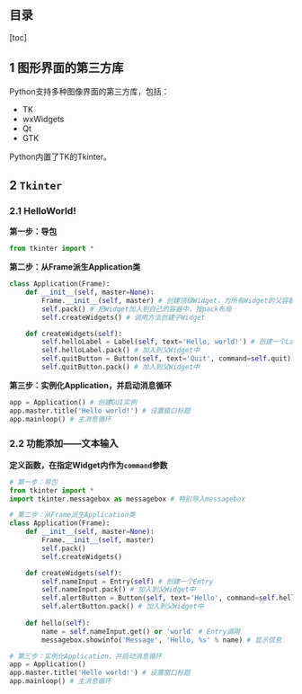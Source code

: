 ## 目录

[toc]

## 1 图形界面的第三方库

Python支持多种图像界面的第三方库，包括：

* TK
* wxWidgets
* Qt
* GTK

Python内置了TK的Tkinter。

## 2 `Tkinter`
### 2.1 **HelloWorld!**

**第一步：导包**

```python
from tkinter import *
```

**第二步：从Frame派生Application类**

```python
class Application(Frame):
    def __init__(self, master=None):
        Frame.__init__(self, master) # 创建顶级Widget，为所有Widget的父容器
        self.pack() # 把Widget加入到自己的容器中，按pack布局
        self.createWidgets() # 调用方法创建子Widget

    def createWidgets(self):
        self.helloLabel = Label(self, text='Hello, world!') # 创建一个Label
        self.helloLabel.pack() # 加入到父Widget中
        self.quitButton = Button(self, text='Quit', command=self.quit) # 创建一个Button
        self.quitButton.pack() # 加入到父Widget中
```

**第三步：实例化Application，并启动消息循环**

```python
app = Application() # 创建GUI实例
app.master.title('Hello world!') # 设置窗口标题
app.mainloop() # 主消息循环
```

### 2.2 功能添加——文本输入
**定义函数，在指定Widget内作为`command`参数**

```python
# 第一步：导包
from tkinter import *
import tkinter.messagebox as messagebox # 特别导入messagebox

# 第二步：从Frame派生Application类
class Application(Frame):
    def __init__(self, master=None):
        Frame.__init__(self, master)
        self.pack()
        self.createWidgets()

    def createWidgets(self):
        self.nameInput = Entry(self) # 创建一个Entry
        self.nameInput.pack() # 加入到父Widget中
        self.alertButton = Button(self, text='Hello', command=self.hello) # 创建一个Button，绑定命令hello
        self.alertButton.pack() # 加入到父Widget中
        
    def hello(self):
        name = self.nameInput.get() or 'world' # Entry调用
        messagebox.showinfo('Message', 'Hello, %s' % name) # 显示信息

# 第三步：实例化Application，并启动消息循环
app = Application()
app.master.title('Hello world!') # 设置窗口标题
app.mainloop() # 主消息循环
```